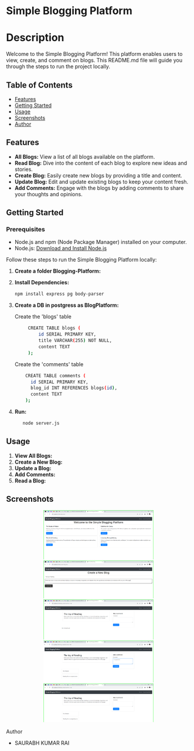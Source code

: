 # Simple Blogging Platform

# Description
Welcome to the Simple Blogging Platform! This platform enables users to view, create, and comment on blogs. This README.md file will guide you through the steps to run the project locally.


## Table of Contents

- [Features](#features)
- [Getting Started](#getting-started)
- [Usage](#usage)
- [Screenshots](#screenshots)
- [Author](#Author)

## Features

- **All Blogs:** View a list of all blogs available on the platform.
- **Read Blog:** Dive into the content of each blog to explore new ideas and stories.
- **Create Blog:** Easily create new blogs by providing a title and content.
- **Update Blog:** Edit and update existing blogs to keep your content fresh.
- **Add Comments:** Engage with the blogs by adding comments to share your thoughts and opinions.


## Getting Started

### Prerequisites

- Node.js and npm (Node Package Manager) installed on your computer.
- Node.js: [Download and Install Node.js](https://nodejs.org/)

Follow these steps to run the Simple Blogging Platform locally:

1. **Create a folder Blogging-Platform:**

2. **Install Dependencies:**

   ```bash
   npm install express pg body-parser
   ``` 

3. **Create a DB in postgress as BlogPlatform:**

     Create the 'blogs' table
   ```bash
        CREATE TABLE blogs (
            id SERIAL PRIMARY KEY,
            title VARCHAR(255) NOT NULL,
            content TEXT
        );
   ```
     Create the 'comments' table
   ```bash
       CREATE TABLE comments (
         id SERIAL PRIMARY KEY,
         blog_id INT REFERENCES blogs(id),
         content TEXT
       );
   ``` 
  

4. **Run:**

   ```bash
      node server.js
   ``` 


## Usage

1. **View All Blogs:** 
2. **Create a New Blog:**
3. **Update a Blog:**
4. **Add Comments:**
5. **Read a Blog:**


## Screenshots

<p align="center">
  <img src="https://github.com/saurabhkumarr99/Blogging-Platform/raw/master/ScreenShots/1.Home%20Page.png" alt="Screenshot 1" width="300" />
  <img src="https://github.com/saurabhkumarr99/Blogging-Platform/raw/master/ScreenShots/2.Create%20Blog.png" alt="Screenshot 2" width="300" />
  <img src="https://github.com/saurabhkumarr99/Blogging-Platform/raw/master/ScreenShots/3.BlogDetailsWithoutComments.png" alt="Screenshot 3" width="300" />
  <img src="https://github.com/saurabhkumarr99/Blogging-Platform/raw/master/ScreenShots/4.b-Comments.png" alt="Screenshot 1" width="300" />
  <img src="https://github.com/saurabhkumarr99/Blogging-Platform/raw/master/ScreenShots/4.BlogDetailsWithComments.png" alt="Screenshot 2" width="300" />
</p


## Author

- SAURABH KUMAR RAI

